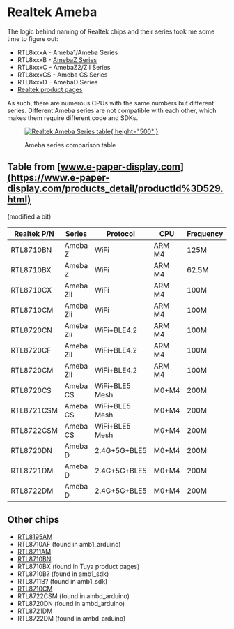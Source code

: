 # Realtek Ameba

The logic behind naming of Realtek chips and their series took me some time to figure out:

- RTL8xxxA - Ameba1/Ameba Series
- RTL8xxxB - [AmebaZ Series](../realtek-ambz/README.md)
- RTL8xxxC - AmebaZ2/ZII Series
- RTL8xxxCS - Ameba CS Series
- RTL8xxxD - AmebaD Series
- [Realtek product pages](https://www.realtek.com/en/products/communications-network-ics/category/802-11b-g-n)

As such, there are numerous CPUs with the same numbers but different series. Different Ameba series are not compatible with each other, which makes them require different code and SDKs.

<figure markdown>

  [![Realtek Ameba Series table](https://media.discordapp.net/attachments/983843871320580096/986231890879066172/unknown.png){ height="500" }](https://media.discordapp.net/attachments/983843871320580096/986231890879066172/unknown.png)
  <figcaption>Ameba series comparison table</figcaption>
</figure>

## Table from [www.e-paper-display.com](https://www.e-paper-display.com/products_detail/productId%3D529.html)

(modified a bit)

Realtek P/N | Series    | Protocol       | CPU    | Frequency | SRAM    | UART | SPI | I2S | ADC/DAC
------------|-----------|----------------|--------|-----------|---------| -----|-----|-----|--------
RTL8710BN   | Ameba Z   | WiFi           | ARM M4 | 125M      | 256KB   | 1    | 1   | N   | Y/N
RTL8710BX   | Ameba Z   | WiFi           | ARM M4 | 62.5M     | 256KB   | 1    | 1   | N   | Y/N
RTL8710CX   | Ameba Zii | WiFi           | ARM M4 | 100M      | 256KB   | 3    | 1   | N   | N/N
RTL8710CM   | Ameba Zii | WiFi           | ARM M4 | 100M      | 256K+4M | 3    | 1   | N   | N/N
RTL8720CN   | Ameba Zii | WiFi+BLE4.2    | ARM M4 | 100M      | 256KB   | 2    | 1   | N   | N/N
RTL8720CF   | Ameba Zii | WiFi+BLE4.2    | ARM M4 | 100M      | 256KB   | 2    | 1   | N   | N/N
RTL8720CM   | Ameba Zii | WiFi+BLE4.2    | ARM M4 | 100M      | 256KB   | 2    | 1   | N   | N/N
RTL8720CS   | Ameba CS  | WiFi+BLE5 Mesh | M0+M4  | 200M      | 512KB   | 2    | 2   | Y   | Y/Y
RTL8721CSM  | Ameba CS  | WiFi+BLE5 Mesh | M0+M4  | 200M      | 512K+4M | 3    | 2   | Y   | Y/Y
RTL8722CSM  | Ameba CS  | WiFi+BLE5 Mesh | M0+M4  | 200M      | 512K+4M | 4    | 2   | Y   | Y/Y
RTL8720DN   | Ameba D   | 2.4G+5G+BLE5   | M0+M4  | 200M      | 512K    | 2    | 1   | Y   | Y/Y
RTL8721DM   | Ameba D   | 2.4G+5G+BLE5   | M0+M4  | 200M      | 512K+4M | 3    | 2   | Y   | Y/Y
RTL8722DM   | Ameba D   | 2.4G+5G+BLE5   | M0+M4  | 200M      | 512K+4M | 4    | 2   | Y   | Y/Y

## Other chips

- [RTL8195AM](https://www.realtek.com/en/products/communications-network-ics/item/rtl8195am)
- RTL8710AF (found in amb1_arduino)
- [RTL8711AM](https://www.realtek.com/en/products/communications-network-ics/item/rtl8711am)
- [RTL8710BN](https://www.realtek.com/en/products/communications-network-ics/item/rtl8710bn)
- RTL8710BX (found in Tuya product pages)
- RTL8710B? (found in amb1_sdk)
- RTL8711B? (found in amb1_sdk)
- [RTL8710CM](https://www.realtek.com/en/products/communications-network-ics/item/rtl8710cm)
- RTL8722CSM (found in ambd_arduino)
- RTL8720DN (found in ambd_arduino)
- [RTL8721DM](https://www.realtek.com/en/products/communications-network-ics/item/rtl8721dm)
- RTL8722DM (found in ambd_arduino)

